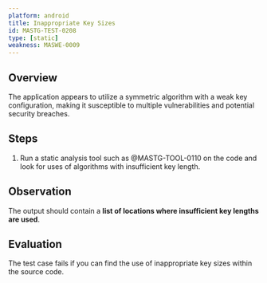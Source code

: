 ```yaml
---
platform: android
title: Inappropriate Key Sizes 
id: MASTG-TEST-0208
type: [static]
weakness: MASWE-0009
---
```


## Overview

The application appears to utilize a symmetric algorithm  with a weak key configuration, making it susceptible to multiple vulnerabilities and potential security breaches.

## Steps

1. Run a static analysis tool such as @MASTG-TOOL-0110 on the code and look for uses of algorithms with insufficient key length.

## Observation

The output should contain a **list of locations where insufficient key lengths are used**.

## Evaluation

The test case fails if you can find the use of inappropriate key sizes within the source code.
